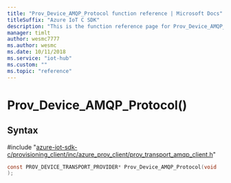 ```yaml
---                             
title: "Prov_Device_AMQP_Protocol function reference | Microsoft Docs" 
titleSuffix: "Azure IoT C SDK"            
description: "This is the function reference page for Prov_Device_AMQP_Protocol() in the Azure IoT C SDK. This SDK is used with the Azure IoT Hub and Azure IoT Hub Device Provisioning Service"            
manager: timlt                 
author: wesmc7777              
ms.author: wesmc               
ms.date: 10/11/2018                    
ms.service: "iot-hub"             
ms.custom: ""                
ms.topic: "reference"        
---                            
```


# Prov_Device_AMQP_Protocol()

## Syntax

\#include "[azure-iot-sdk-c/provisioning_client/inc/azure_prov_client/prov_transport_amqp_client.h](../prov-transport-amqp-client-h.md)"  
```C
const PROV_DEVICE_TRANSPORT_PROVIDER* Prov_Device_AMQP_Protocol(void
);
```

